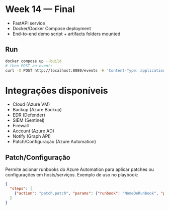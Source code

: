 # Week 14 — Final
- FastAPI service
- Docker/Docker Compose deployment
- End-to-end demo script + artifacts folders mounted
## Run
```bash
docker compose up --build
# then POST an event:
curl -X POST http://localhost:8080/events -H 'Content-Type: application/json' -d '{"event":{"source":"log","message":"failed login from 1.2.3.4 to root","src_ip":"1.2.3.4","host_id":"srv-01"}}'
```

# Integrações disponíveis

- Cloud (Azure VM)
- Backup (Azure Backup)
- EDR (Defender)
- SIEM (Sentinel)
- Firewall
- Account (Azure AD)
- Notify (Graph API)
- Patch/Configuração (Azure Automation)

## Patch/Configuração
Permite acionar runbooks do Azure Automation para aplicar patches ou configurações em hosts/serviços.
Exemplo de uso no playbook:

```json
{
  "steps": [
    {"action": "patch.patch", "params": {"runbook": "NomeDoRunbook", "parameters": {"param1": "value1"}}}
  ]
}
```
